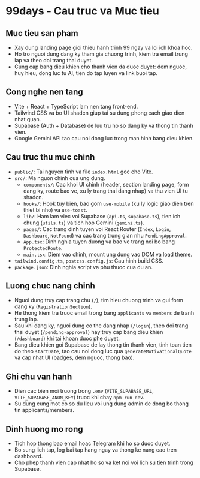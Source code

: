 # 99days - Cau truc va Muc tieu

## Muc tieu san pham
- Xay dung landing page gioi thieu hanh trinh 99 ngay va loi ich khoa hoc.
- Ho tro nguoi dung dang ky tham gia chuong trinh, kiem tra email trung lap va theo doi trang thai duyet.
- Cung cap bang dieu khien cho thanh vien da duoc duyet: dem nguoc, huy hieu, dong luc tu AI, tien do tap luyen va link buoi tap.

## Cong nghe nen tang
- Vite + React + TypeScript lam nen tang front-end.
- Tailwind CSS va bo UI shadcn giup tai su dung phong cach giao dien nhat quan.
- Supabase (Auth + Database) de luu tru ho so dang ky va thong tin thanh vien.
- Google Gemini API tao cau noi dong luc trong man hinh bang dieu khien.

## Cau truc thu muc chinh
- `public/`: Tai nguyen tĩnh va file `index.html` goc cho Vite.
- `src/`: Ma nguon chinh cua ung dung.
  - `components/`: Cac khoi UI chinh (header, section landing page, form dang ky, route bao ve, xu ly trang thai dang nhap) va thu vien UI tu shadcn.
  - `hooks/`: Hook tuy bien, bao gom `use-mobile` (xu ly logic giao dien tren thiet bi nho) va `use-toast`.
  - `lib/`: Ham lam viec voi Supabase (`api.ts`, `supabase.ts`), tien ich chung (`utils.ts`) va tich hop Gemini (`gemini.ts`).
  - `pages/`: Cac trang dinh tuyen voi React Router (`Index`, `Login`, `Dashboard`, `NotFound`) va cac trang trung gian nhu `PendingApproval`.
  - `App.tsx`: Dinh nghia tuyen duong va bao ve trang noi bo bang `ProtectedRoute`.
  - `main.tsx`: Diem vao chinh, mount ung dung vao DOM va load theme.
- `tailwind.config.ts`, `postcss.config.js`: Cau hinh build CSS.
- `package.json`: Dinh nghia script va phu thuoc cua du an.

## Luong chuc nang chinh
- Nguoi dung truy cap trang chu (`/`), tim hieu chuong trinh va gui form dang ky (`RegistrationSection`).
- He thong kiem tra truoc email trong bang `applicants` va `members` de tranh trung lap.
- Sau khi dang ky, nguoi dung co the dang nhap (`/login`), theo doi trang thai duyet (`/pending-approval`) hay truy cap bang dieu khien (`/dashboard`) khi tai khoan duoc phe duyet.
- Bang dieu khien goi Supabase de lay thong tin thanh vien, tinh toan tien do theo `startDate`, tao cau noi dong luc qua `generateMotivationalQuote` va cap nhat UI (badges, dem nguoc, thong bao).

## Ghi chu van hanh
- Dien cac bien moi truong trong `.env` (`VITE_SUPABASE_URL`, `VITE_SUPABASE_ANON_KEY`) truoc khi chay `npm run dev`.
- Su dung cung mot co so du lieu voi ung dung admin de dong bo thong tin applicants/members.

## Dinh huong mo rong
- Tich hop thong bao email hoac Telegram khi ho so duoc duyet.
- Bo sung lich tap, log bai tap hang ngay va thong ke nang cao tren dashboard.
- Cho phep thanh vien cap nhat ho so va ket noi voi lich su tien trinh trong Supabase.
